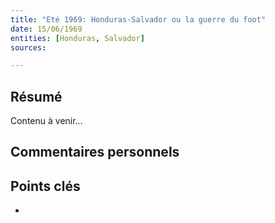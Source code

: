 ```yaml
---
title: "Eté 1969: Honduras-Salvador ou la guerre du foot"
date: 15/06/1969
entities: [Honduras, Salvador]
sources:

---
```


## Résumé
Contenu à venir…

## Commentaires personnels

## Points clés
- 

